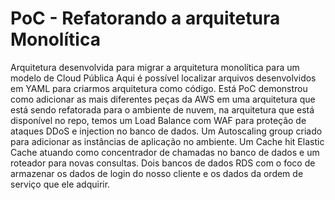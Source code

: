 # PoC - Refatorando a arquitetura Monolítica 
Arquitetura desenvolvida para migrar a arquitetura monolítica para um modelo de Cloud Pública
Aqui é possível localizar arquivos desenvolvidos em YAML para criarmos arquitetura como código.
Está PoC demonstrou como adicionar as mais diferentes peças da AWS em uma arquitetura que está sendo refatorada para o ambiente de nuvem, na arquitetura que está disponível no repo, temos um Load Balance com WAF para proteção de ataques DDoS e injection no banco de dados. 
Um Autoscaling group criado para adicionar as instâncias de aplicação no ambiente. 
Um Cache hit Elastic Cache atuando como concentrador de chamadas no banco de dados e um roteador para novas consultas.
Dois bancos de dados RDS com o foco de armazenar os dados de login do nosso cliente e os dados da ordem de serviço que ele adquirir. 
